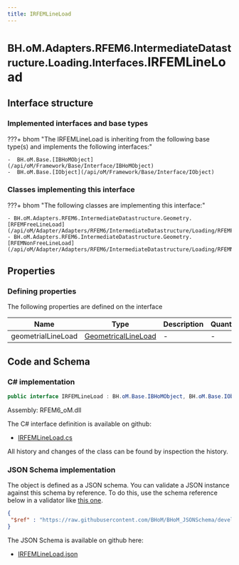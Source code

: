 ```yaml
---
title: IRFEMLineLoad
---
```


# <small>BH.oM.Adapters.RFEM6.IntermediateDatastructure.Loading.Interfaces.</small>**IRFEMLineLoad**



## Interface structure

### Implemented interfaces and base types

???+ bhom "The IRFEMLineLoad is inheriting from the following base type(s) and implements the following interfaces:"

    -  BH.oM.Base.[IBHoMObject](/api/oM/Framework/Base/Interface/IBHoMObject)
    -  BH.oM.Base.[IObject](/api/oM/Framework/Base/Interface/IObject)


### Classes implementing this interface

???+ bhom "The following classes are implementing this interface:"

    - BH.oM.Adapters.RFEM6.IntermediateDatastructure.Geometry.[RFEMFreeLineLoad](/api/oM/Adapter/Adapters/RFEM6/IntermediateDatastructure/Loading/RFEMFreeLineLoad)
    - BH.oM.Adapters.RFEM6.IntermediateDatastructure.Geometry.[RFEMNonFreeLineLoad](/api/oM/Adapter/Adapters/RFEM6/IntermediateDatastructure/Loading/RFEMNonFreeLineLoad)


## Properties



### Defining properties

The following properties are defined on the interface

| Name             | Type             | Description      | Quantity         |
|------------------|------------------|------------------|------------------|
| geometrialLineLoad | [GeometricalLineLoad](/api/oM/Analytical/Structure/Loads/GeometricalLineLoad) | - | - |


## Code and Schema

### C# implementation

``` C# title="C#"
public interface IRFEMLineLoad : BH.oM.Base.IBHoMObject, BH.oM.Base.IObject
```

Assembly: RFEM6_oM.dll

The C# interface definition is available on github:

- [IRFEMLineLoad.cs](https://github.com/BHoM/RFEM6_Toolkit/blob/develop/RFEM6_oM/IntermediateDatastructure\Loading\Interfaces\IRFEMLineLoad.cs)

All history and changes of the class can be found by inspection the history.
### JSON Schema implementation

The object is defined as a JSON schema. You can validate a JSON instance against this schema by reference. To do this, use the schema reference below in a validator like [this one](https://www.jsonschemavalidator.net/).

``` json title="JSON Schema"
{
 "$ref" : "https://raw.githubusercontent.com/BHoM/BHoM_JSONSchema/develop/RFEM6_oM/IntermediateDatastructure/Loading/Interfaces/IRFEMLineLoad.json"
}
```

The JSON Schema is available on github here:

- [IRFEMLineLoad.json](https://github.com/BHoM/BHoM_JSONSchema/blob/develop/RFEM6_oM/IntermediateDatastructure/Loading/Interfaces/IRFEMLineLoad.json)
